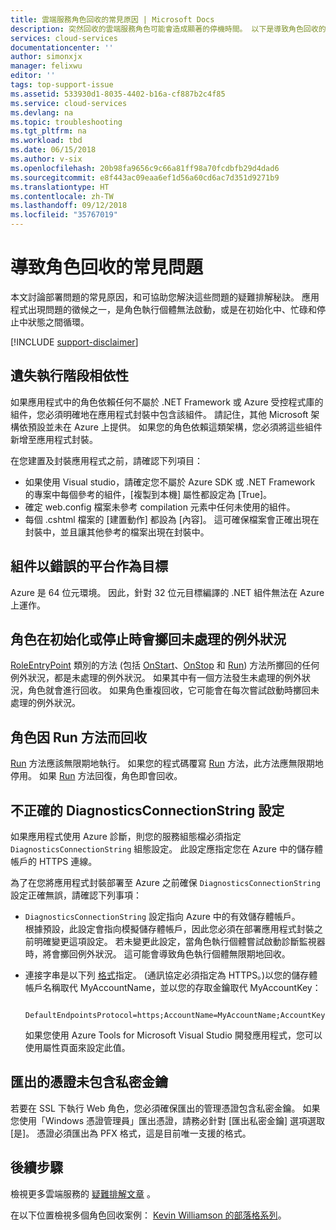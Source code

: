 ```yaml
---
title: 雲端服務角色回收的常見原因 | Microsoft Docs
description: 突然回收的雲端服務角色可能會造成顯著的停機時間。 以下是導致角色回收的一些常見問題，或許有助於縮短停機時間。
services: cloud-services
documentationcenter: ''
author: simonxjx
manager: felixwu
editor: ''
tags: top-support-issue
ms.assetid: 533930d1-8035-4402-b16a-cf887b2c4f85
ms.service: cloud-services
ms.devlang: na
ms.topic: troubleshooting
ms.tgt_pltfrm: na
ms.workload: tbd
ms.date: 06/15/2018
ms.author: v-six
ms.openlocfilehash: 20b98fa9656c9c66a81ff98a70fcdbfb29d4dad6
ms.sourcegitcommit: e8f443ac09eaa6ef1d56a60cd6ac7d351d9271b9
ms.translationtype: HT
ms.contentlocale: zh-TW
ms.lasthandoff: 09/12/2018
ms.locfileid: "35767019"
---
```

# <a name="common-issues-that-cause-roles-to-recycle"></a>導致角色回收的常見問題
本文討論部署問題的常見原因，和可協助您解決這些問題的疑難排解秘訣。 應用程式出現問題的徵候之一，是角色執行個體無法啟動，或是在初始化中、忙碌和停止中狀態之間循環。

[!INCLUDE [support-disclaimer](../../includes/support-disclaimer.md)]

## <a name="missing-runtime-dependencies"></a>遺失執行階段相依性
如果應用程式中的角色依賴任何不屬於 .NET Framework 或 Azure 受控程式庫的組件，您必須明確地在應用程式封裝中包含該組件。 請記住，其他 Microsoft 架構依預設並未在 Azure 上提供。 如果您的角色依賴這類架構，您必須將這些組件新增至應用程式封裝。

在您建置及封裝應用程式之前，請確認下列項目：

* 如果使用 Visual studio，請確定您不屬於 Azure SDK 或 .NET Framework 的專案中每個參考的組件，[複製到本機] 屬性都設定為 [True]。
* 確定 web.config 檔案未參考 compilation 元素中任何未使用的組件。
* 每個 .cshtml 檔案的 [建置動作] 都設為 [內容]。 這可確保檔案會正確出現在封裝中，並且讓其他參考的檔案出現在封裝中。

## <a name="assembly-targets-wrong-platform"></a>組件以錯誤的平台作為目標
Azure 是 64 位元環境。 因此，針對 32 位元目標編譯的 .NET 組件無法在 Azure 上運作。

## <a name="role-throws-unhandled-exceptions-while-initializing-or-stopping"></a>角色在初始化或停止時會擲回未處理的例外狀況
[RoleEntryPoint] 類別的方法 (包括 [OnStart]、[OnStop] 和 [Run]) 方法所擲回的任何例外狀況，都是未處理的例外狀況。 如果其中有一個方法發生未處理的例外狀況，角色就會進行回收。 如果角色重複回收，它可能會在每次嘗試啟動時擲回未處理的例外狀況。

## <a name="role-returns-from-run-method"></a>角色因 Run 方法而回收
[Run] 方法應該無限期地執行。 如果您的程式碼覆寫 [Run] 方法，此方法應無限期地停用。 如果 [Run] 方法回復，角色即會回收。

## <a name="incorrect-diagnosticsconnectionstring-setting"></a>不正確的 DiagnosticsConnectionString 設定
如果應用程式使用 Azure 診斷，則您的服務組態檔必須指定 `DiagnosticsConnectionString` 組態設定。 此設定應指定您在 Azure 中的儲存體帳戶的 HTTPS 連線。

為了在您將應用程式封裝部署至 Azure 之前確保 `DiagnosticsConnectionString` 設定正確無誤，請確認下列事項：  

* `DiagnosticsConnectionString` 設定指向 Azure 中的有效儲存體帳戶。  
  根據預設，此設定會指向模擬儲存體帳戶，因此您必須在部署應用程式封裝之前明確變更這項設定。 若未變更此設定，當角色執行個體嘗試啟動診斷監視器時，將會擲回例外狀況。 這可能會導致角色執行個體無限期地回收。
* 連接字串是以下列 [格式](../storage/common/storage-configure-connection-string.md)指定。 (通訊協定必須指定為 HTTPS。)以您的儲存體帳戶名稱取代 MyAccountName，並以您的存取金鑰取代 MyAccountKey：    

        DefaultEndpointsProtocol=https;AccountName=MyAccountName;AccountKey=MyAccountKey

  如果您使用 Azure Tools for Microsoft Visual Studio 開發應用程式，您可以使用屬性頁面來設定此值。

## <a name="exported-certificate-does-not-include-private-key"></a>匯出的憑證未包含私密金鑰
若要在 SSL 下執行 Web 角色，您必須確保匯出的管理憑證包含私密金鑰。 如果您使用「Windows 憑證管理員」匯出憑證，請務必針對 [匯出私密金鑰] 選項選取 [是]。 憑證必須匯出為 PFX 格式，這是目前唯一支援的格式。

## <a name="next-steps"></a>後續步驟
檢視更多雲端服務的 [疑難排解文章](https://azure.microsoft.com/documentation/articles/?tag=top-support-issue&product=cloud-services) 。

在以下位置檢視多個角色回收案例： [Kevin Williamson 的部落格系列](http://blogs.msdn.com/b/kwill/archive/2013/08/09/windows-azure-paas-compute-diagnostics-data.aspx)。

[RoleEntryPoint]: https://msdn.microsoft.com/library/microsoft.windowsazure.serviceruntime.roleentrypoint.aspx
[OnStart]: https://msdn.microsoft.com/library/microsoft.windowsazure.serviceruntime.roleentrypoint.onstart.aspx
[OnStop]: https://msdn.microsoft.com/library/microsoft.windowsazure.serviceruntime.roleentrypoint.onstop.aspx
[Run]: https://msdn.microsoft.com/library/microsoft.windowsazure.serviceruntime.roleentrypoint.run.aspx
